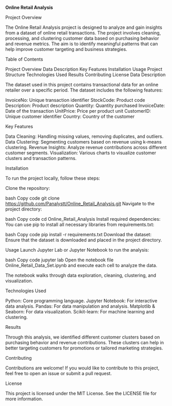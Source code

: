 **Online Retail Analysis**

Project Overview

The Online Retail Analysis project is designed to analyze and gain insights from a dataset of online retail transactions. The project involves cleaning, processing, and clustering customer data based on purchasing behavior and revenue metrics. The aim is to identify meaningful patterns that can help improve customer targeting and business strategies.

Table of Contents

Project Overview
Data Description
Key Features
Installation
Usage
Project Structure
Technologies Used
Results
Contributing
License
Data Description

The dataset used in this project contains transactional data for an online retailer over a specific period. The dataset includes the following features:

InvoiceNo: Unique transaction identifier
StockCode: Product code
Description: Product description
Quantity: Quantity purchased
InvoiceDate: Date of the transaction
UnitPrice: Price per product unit
CustomerID: Unique customer identifier
Country: Country of the customer


Key Features

Data Cleaning: Handling missing values, removing duplicates, and outliers.
Data Clustering: Segmenting customers based on revenue using k-means clustering.
Revenue Insights: Analyze revenue contributions across different customer segments.
Visualization: Various charts to visualize customer clusters and transaction patterns.


Installation

To run the project locally, follow these steps:

Clone the repository:

bash
Copy code
git clone https://github.com/Panalystt/Online_Retail_Analysis.git
Navigate to the project directory:

bash
Copy code
cd Online_Retail_Analysis
Install required dependencies: You can use pip to install all necessary libraries from requirements.txt:

bash
Copy code
pip install -r requirements.txt
Download the dataset: Ensure that the dataset is downloaded and placed in the project directory.

Usage
Launch Jupyter Lab or Jupyter Notebook to run the analysis:

bash
Copy code
jupyter lab
Open the notebook file Online_Retail_Data_Set.ipynb and execute each cell to analyze the data.

The notebook walks through data exploration, cleaning, clustering, and visualization.


Technologies Used

Python: Core programming language.
Jupyter Notebook: For interactive data analysis.
Pandas: For data manipulation and analysis.
Matplotlib & Seaborn: For data visualization.
Scikit-learn: For machine learning and clustering.

Results

Through this analysis, we identified different customer clusters based on purchasing behavior and revenue contributions. These clusters can help in better targeting customers for promotions or tailored marketing strategies.

Contributing

Contributions are welcome! If you would like to contribute to this project, feel free to open an issue or submit a pull request.

License

This project is licensed under the MIT License. See the LICENSE file for more information.


